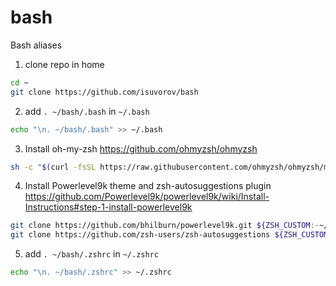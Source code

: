 # bash
Bash aliases

1. clone repo in home
```sh
cd ~
git clone https://github.com/isuvorov/bash
```

2. add `. ~/bash/.bash` in `~/.bash`

```sh
echo "\n. ~/bash/.bash" >> ~/.bash
```

3. Install oh-my-zsh
https://github.com/ohmyzsh/ohmyzsh
```sh
sh -c "$(curl -fsSL https://raw.githubusercontent.com/ohmyzsh/ohmyzsh/master/tools/install.sh)"
```

4. Install Powerlevel9k theme and zsh-autosuggestions plugin
https://github.com/Powerlevel9k/powerlevel9k/wiki/Install-Instructions#step-1-install-powerlevel9k

```sh
git clone https://github.com/bhilburn/powerlevel9k.git ${ZSH_CUSTOM:-~/.oh-my-zsh/custom}/themes/powerlevel9k
git clone https://github.com/zsh-users/zsh-autosuggestions ${ZSH_CUSTOM:-~/.oh-my-zsh/custom}/plugins/zsh-autosuggestions
```

5. add `. ~/bash/.zshrc` in `~/.zshrc`

```sh
echo "\n. ~/bash/.zshrc" >> ~/.zshrc
```

